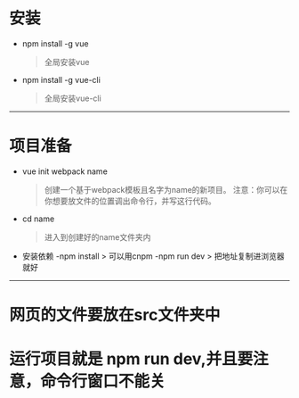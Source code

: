 # 安装 #
+ npm install -g vue
  >全局安装vue
+ npm install -g vue-cli
  >全局安装vue-cli
---------------------------
# 项目准备

+ vue init webpack name
  > 创建一个基于webpack模板且名字为name的新项目。
	注意：你可以在你想要放文件的位置调出命令行，并写这行代码。
+ cd name
  > 进入到创建好的name文件夹内
+ 安装依赖
	-npm install
	  > 可以用cnpm
	-npm run dev
	  > 把地址复制进浏览器就好
--------------------------------------------

# 网页的文件要放在src文件夹中
# 运行项目就是 npm run dev,并且要注意，命令行窗口不能关